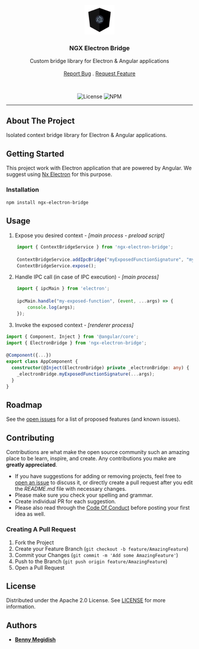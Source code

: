 <br/>
<p align="center">
  <a href="https://github.com/bennymeg/ngx-electron-bridge">
    <img src="https://raw.githubusercontent.com/bennymeg/ngx-electron-bridge/master/images/logo.png" alt="Logo" width="80" height="80">
  </a>

  <h3 align="center">NGX Electron Bridge</h3>

  <p align="center">
    Custom bridge library for Electron & Angular applications
    <br/>
    <br/>
    <a href="https://github.com/bennymeg/ngx-electron-bridge/issues">Report Bug</a>
    .
    <a href="https://github.com/bennymeg/ngx-electron-bridge/issues">Request Feature</a>
  </p>

  <br/>
  <div align="center">

  ![License](https://img.shields.io/github/license/bennymeg/ngx-electron-bridge)
  ![NPM](https://img.shields.io/npm/v/ngx-electron-bridge)
  
  </div>
</p>

<hr>

## About The Project

Isolated context bridge library for Electron & Angular applications.

## Getting Started

This project work with Electron application that are powered by Angular. We suggest using [Nx Electron](https://github.com/bennymeg/nx-electron) for this purpose.

### Installation

```sh
npm install ngx-electron-bridge
```

## Usage

1. Expose you desired context - _[main process - preload script]_ 
```ts
    import { ContextBridgeService } from 'ngx-electron-bridge';

    ContextBridgeService.addIpcBridge("myExposedFunctionSignature", "my-exposed-function");
    ContextBridgeService.expose();
```

2. Handle IPC call (in case of IPC execution) - _[main process]_
```ts
    import { ipcMain } from 'electron';

    ipcMain.handle("my-exposed-function", (event, ...args) => {
        console.log(args);
    });
```

3. Invoke the exposed context - _[renderer process]_
```ts
import { Component, Inject } from '@angular/core';
import { ElectronBridge } from 'ngx-electron-bridge';

@Component({...})
export class AppComponent {
  constructor(@Inject(ElectronBridge) private _electronBridge: any) {
    _electronBridge.myExposedFunctionSignature(...args);
  }
}
```

## Roadmap

See the [open issues](https://github.com/bennymeg/ngx-electron-bridge/issues) for a list of proposed features (and known issues).

## Contributing

Contributions are what make the open source community such an amazing place to be learn, inspire, and create. Any contributions you make are **greatly appreciated**.
* If you have suggestions for adding or removing projects, feel free to [open an issue](https://github.com/bennymeg/ngx-electron-bridge/issues/new) to discuss it, or directly create a pull request after you edit the *README.md* file with necessary changes.
* Please make sure you check your spelling and grammar.
* Create individual PR for each suggestion.
* Please also read through the [Code Of Conduct](https://github.com/bennymeg/ngx-electron-bridge/blob/master/CODE_OF_CONDUCT.md) before posting your first idea as well.

### Creating A Pull Request

1. Fork the Project
2. Create your Feature Branch (`git checkout -b feature/AmazingFeature`)
3. Commit your Changes (`git commit -m 'Add some AmazingFeature'`)
4. Push to the Branch (`git push origin feature/AmazingFeature`)
5. Open a Pull Request

## License

Distributed under the Apache 2.0 License. See [LICENSE](https://github.com/bennymeg/ngx-electron-bridge/blob/master/LICENSE.md) for more information.

## Authors

* **[Benny Megidish](https://github.com/bennymeg/)**

